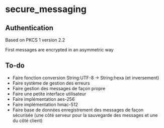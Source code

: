 # secure_messaging

## Authentication 

Based on PKCS 1 version 2.2

First messages are encrypted in an asymmetric way 

## To-do

- Faire fonction conversion String:UTF-8 -> String:hexa (et inversement)
- Faire système de gestion des erreurs
- Faire gestion des messages de façon propre
- Faire une petite interface utilisateur
- Faire implémentation aes-256
- Faire implémentation hmac-512
- Faire base de données enregistrement des messages de façon sécurisée (une côté serveur pour la sauvegarde des messages et une du côté client)